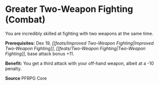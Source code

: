 ﻿---
cssclass: [feats]

---
# Greater Two-Weapon Fighting (Combat)

You are incredibly skilled at fighting with two weapons at the same time.

**Prerequisites:** Dex 19, _[[feats/Improved Two-Weapon Fighting|Improved Two-Weapon Fighting]]_, _[[feats/Two-Weapon Fighting|Two-Weapon Fighting]]_, base attack bonus +11.

**Benefit:** You get a third attack with your off-hand weapon, albeit at a -10 penalty.

**Source** PFRPG Core